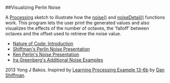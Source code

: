##Visualizing Perlin Noise

A [Processing](http://processing.org) sketch to illustrate how the [noise()](http://processing.org/reference/noise_.html) and [noiseDetail()](http://processing.org/reference/noiseDetail_.html) functions work.
This program lets the user print the generated values and also visualizes the effects of the number of octaves, the 'falloff' between octaves and the offset used to retrieve the noise value.

* [Nature of Code: Introduction](http://natureofcode.com/book/introduction/)
* [Shiffman's Perlin Noise Presentation](https://vimeo.com/58492076)
* [Ken Perlin's Noise Presentation](http://www.noisemachine.com/talk1/)
* [Ira Greenberg's Additional Noise Examples](https://github.com/irajgreenberg/workshopExamples)

2013 Yong J Bakos. Inspired by [Learning Processing Example 13-6b](http://www.learningprocessing.com/examples/chapter-13/example-noise-graph/) by [Dan Shiffman](http://github.com/shiffman).
